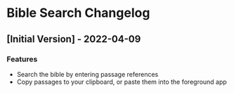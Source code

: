 # Bible Search Changelog

## [Initial Version] - 2022-04-09

### Features

- Search the bible by entering passage references
- Copy passages to your clipboard, or paste them into the foreground app
